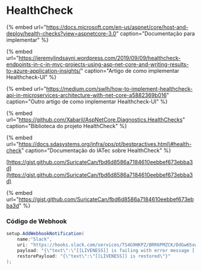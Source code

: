 # HealthCheck

{% embed url="https://docs.microsoft.com/en-us/aspnet/core/host-and-deploy/health-checks?view=aspnetcore-3.0" caption="Documentação para implementar" %}

{% embed url="https://jeremylindsayni.wordpress.com/2019/09/09/healthcheck-endpoints-in-c-in-mvc-projects-using-asp-net-core-and-writing-results-to-azure-application-insights/" caption="Artigo de como implementar Healthcheck-UI" %}

{% embed url="https://medium.com/swlh/how-to-implement-healthcheck-api-in-microservices-architecture-with-net-core-a5882369b016" caption="Outro artigo de como implementar Healthcheck-UI" %}

{% embed url="https://github.com/Xabaril/AspNetCore.Diagnostics.HealthChecks" caption="Biblioteca do projeto HealthCheck" %}

{% embed url="https://docs.sdasystems.org/infra/ops/pt/bestpractives.html\#health-check" caption="Documentação do IATec sobre HealthCheck" %}

[https://gist.github.com/SuricateCan/fbd6d8586a7184610eebbef673ebba3d](https://gist.github.com/SuricateCan/fbd6d8586a7184610eebbef673ebba3d)

{% embed url="https://gist.github.com/SuricateCan/fbd6d8586a7184610eebbef673ebba3d" %}

### Código de Webhook

```csharp
setup.AddWebhookNotification(
    name:"Slack", 
    uri: "https://hooks.slack.com/services/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",
    payload: "{\"text\":\"[[LIVENESS]] is failing with error message [[FAILURE]]\"}",
    restorePayload: "{\"text\":\"[[LIVENESS]] is restored\"}"
);
```

